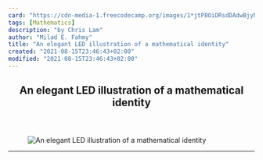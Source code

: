 ```yaml
---
card: "https://cdn-media-1.freecodecamp.org/images/1*jtP8OiDRsdDAdwBjyN5DGA.jpeg"
tags: [Mathematics]
description: "by Chris Lam"
author: "Milad E. Fahmy"
title: "An elegant LED illustration of a mathematical identity"
created: "2021-08-15T23:46:43+02:00"
modified: "2021-08-15T23:46:43+02:00"
---
```

<div class="site-wrapper">
<main id="site-main" class="site-main outer">
<div class="inner">
<article class="post-full post tag-mathematics tag-electronics tag-arduino tag-coding tag-tech ">
<header class="post-full-header">
<h1 class="post-full-title">An elegant LED illustration of a mathematical identity</h1>
</header>
<figure class="post-full-image">
<picture>
<source media="(max-width: 700px)" sizes="1px" srcset="data:image/gif;base64,R0lGODlhAQABAIAAAAAAAP///yH5BAEAAAAALAAAAAABAAEAAAIBRAA7 1w">
<source media="(min-width: 701px)" sizes="(max-width: 800px) 400px,
(max-width: 1170px) 700px,
1400px" srcset="https://cdn-media-1.freecodecamp.org/images/1*jtP8OiDRsdDAdwBjyN5DGA.jpeg 300w,
https://cdn-media-1.freecodecamp.org/images/1*jtP8OiDRsdDAdwBjyN5DGA.jpeg 600w,
https://cdn-media-1.freecodecamp.org/images/1*jtP8OiDRsdDAdwBjyN5DGA.jpeg 1000w,
https://cdn-media-1.freecodecamp.org/images/1*jtP8OiDRsdDAdwBjyN5DGA.jpeg 2000w">
<img onerror="this.style.display='none'" src="https://cdn-media-1.freecodecamp.org/images/1*jtP8OiDRsdDAdwBjyN5DGA.jpeg" alt="An elegant LED illustration of a mathematical identity">
</picture>
</figure>
<section class="post-full-content">
<div class="post-content medium-migrated-article">
</div>
<hr>
</section>
</article>
</div>
</main>
</div>
<!-- Google Tag Manager (noscript) -->
<!-- End Google Tag Manager (noscript) -->
